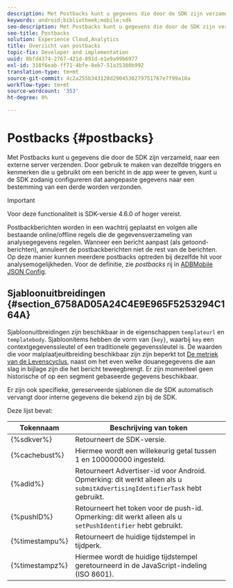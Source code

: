 ```yaml
---
description: Met Postbacks kunt u gegevens die door de SDK zijn verzameld, naar een externe server verzenden. Door gebruik te maken van dezelfde triggers en kenmerken die u gebruikt om een bericht in de app weer te geven, kunt u de SDK zodanig configureren dat aangepaste gegevens naar een bestemming van een derde worden verzonden.
keywords: android;bibliotheek;mobile;sdk
seo-description: Met Postbacks kunt u gegevens die door de SDK zijn verzameld, naar een externe server verzenden. Door gebruik te maken van dezelfde triggers en kenmerken die u gebruikt om een bericht in de app weer te geven, kunt u de SDK zodanig configureren dat aangepaste gegevens naar een bestemming van een derde worden verzonden.
seo-title: Postbacks
solution: Experience Cloud,Analytics
title: Overzicht van postbacks
topic-fix: Developer and implementation
uuid: 8bfd4374-2767-421d-891d-e1e9a99b6977
exl-id: 318f6eab-ff71-4bfe-8eb7-51a35380b992
translation-type: tm+mt
source-git-commit: 4c2a255b343128d2904530279751767e7f99a10a
workflow-type: tm+mt
source-wordcount: '353'
ht-degree: 0%

---
```


# Postbacks {#postbacks}

Met Postbacks kunt u gegevens die door de SDK zijn verzameld, naar een externe server verzenden. Door gebruik te maken van dezelfde triggers en kenmerken die u gebruikt om een bericht in de app weer te geven, kunt u de SDK zodanig configureren dat aangepaste gegevens naar een bestemming van een derde worden verzonden.

>[!IMPORTANT]
>
>Voor deze functionaliteit is SDK-versie 4.6.0 of hoger vereist.

Postbackberichten worden in een wachtrij geplaatst en volgen alle bestaande online/offline regels die de gegevensverzameling van analysegegevens regelen. Wanneer een bericht aanpast (als getoond-berichten), annuleert de postbackberichten niet de rest van de berichten. Op deze manier kunnen meerdere postbacks optreden bij dezelfde hit voor analysemogelijkheden. Voor de definitie, zie *postbacks* rij in [ADBMobile JSON Config](/help/android/configuration/json-config/json-config.md).

## Sjabloonuitbreidingen {#section_6758AD05A24C4E9E965F5253294C164A}

Sjabloonuitbreidingen zijn beschikbaar in de eigenschappen `templateurl` en `templatebody`. Sjabloonitems hebben de vorm van `{key}`, waarbij `key` een contextgegevenssleutel of een traditionele gegevenssleutel is. De waarden die voor malplaatjeuitbreiding beschikbaar zijn zijn beperkt tot [De metriek van de Levenscyclus](/help/android/metrics.md), naast om het even welke douanegegevens die aan slag in bijlage zijn die het bericht teweegbrengt. Er zijn momenteel geen historische of op een segment gebaseerde gegevens beschikbaar.

Er zijn ook specifieke, gereserveerde sjablonen die de SDK automatisch vervangt door interne gegevens die bekend zijn bij de SDK.

Deze lijst bevat:

| Tokennaam | Beschrijving van token |
|--- |--- |
| {%sdkver%} | Retourneert de SDK-versie. |
| {%cachebust%} | Hiermee wordt een willekeurig getal tussen 1 en 100000000 ingesteld. |
| {%adid%} | Retourneert Advertiser-id voor Android. Opmerking: dit werkt alleen als u `submitAdvertisingIdentifierTask` hebt gebruikt. |
| {%pushID%} | Retourneert het token voor de push-id. Opmerking: dit werkt alleen als u `setPushIdentifier` hebt gebruikt. |
| {%timestampu%} | Retourneert de huidige tijdstempel in tijdperk. |
| {%timestampz%} | Hiermee wordt de huidige tijdstempel geretourneerd in de JavaScript-indeling (ISO 8601). |
